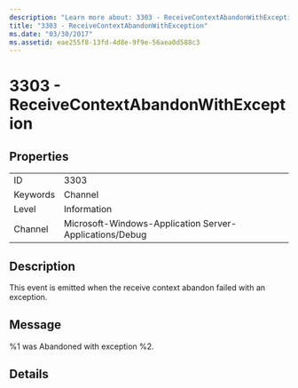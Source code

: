 ```yaml
---
description: "Learn more about: 3303 - ReceiveContextAbandonWithException"
title: "3303 - ReceiveContextAbandonWithException"
ms.date: "03/30/2017"
ms.assetid: eae255f8-13fd-4d8e-9f9e-56aea0d588c3
---
```

# 3303 - ReceiveContextAbandonWithException

## Properties  
  
|||  
|-|-|  
|ID|3303|  
|Keywords|Channel|  
|Level|Information|  
|Channel|Microsoft-Windows-Application Server-Applications/Debug|  
  
## Description  

 This event is emitted when the receive context abandon failed with an exception.  
  
## Message  

 %1 was Abandoned with exception %2.  
  
## Details
